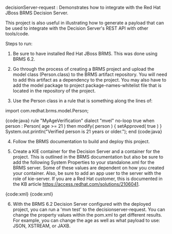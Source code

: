 decisionServer-request : Demonstrates how to integrate with the Red Hat JBoss BRMS Decision Server.

This project is also useful in illustrating how to generate a payload that can be used to integrate with the Decision Server's REST API with other tools/code.

Steps to run:

1.  Be sure to have installed Red Hat JBoss BRMS.  This was done using BRMS 6.2.

2.  Go through the process of creating a BRMS project and upload the model class (Person.class) to the BRMS artifact repository.  You will need to add this artifact as a dependency to the project.  You may also have to add the model package to project package-names-whitelist file that is located in the repository of the project.

3.  Use the Person class in a rule that is something along the lines of:

import com.redhat.brms.model.Person;

{code:java}
rule "MyAgeVerification"
	dialect "mvel"
	no-loop true
	when
		person : Person( age >= 21 )
	then
		modify( person ) {
				setApproved( true )
		}
		System.out.println("Verified person is 21 years or older.");
end
{code:java}


4.  Follow the BRMS documentation to build and deploy this project.

5.  Create a KIE container for the Decision Server and a container for the project.  This is outlined in the BRMS documentation but also be sure to add the following System Properties to your standalone.xml for the BRMS server.  Some of these values are dependent on how you created your container.  Also, be sure to add an app user to the server with the role of kie-server.  If you are a Red Hat customer, this is documented in the KB article https://access.redhat.com/solutions/2106041.

{code:xml}
<system-properties>
        <property name="org.kie.server.repo" value="${jboss.server.data.dir}"/>
        <property name="org.kie.example" value="true"/>
        <property name="org.jbpm.designer.perspective" value="ruleflow"/>
        <property name="org.kie.server.user" value="brmsAdmin"></property>
        <property name="org.kie.server.pwd" value="CHANGEME"></property>
        <property name="org.kie.server.location" value="http://localhost:8080/kie-server/services/rest/server"></property>
        <property name="org.kie.server.controller" value="http://localhost:8080/business-central/rest/controller"></property>
        <property name="org.kie.server.controller.user" value="kieServerUser"></property>
        <property name="org.kie.server.controller.pwd" value="CHANGEME"></property>
        <property name="org.jbpm.server.ext.disabled" value="true"></property>
        <property name="org.kie.server.id" value="myKieServer"></property>
    </system-properties>
{code:xml}
    
6.  With the BRMS 6.2 Decision Server configured with the deployed project, you can run a 'mvn test' to the decisionserver-request.  You can change the property values within the pom.xml to get different results.  For example, you can change the age as well as what payload to use:  JSON, XSTREAM, or JAXB.

